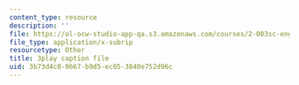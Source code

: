 ```yaml
---
content_type: resource
description: ''
file: https://ol-ocw-studio-app-qa.s3.amazonaws.com/courses/2-003sc-engineering-dynamics-fall-2011/3b73d4c00667b9d5ec053840e752d96c_1xJJu5p3dD0.srt
file_type: application/x-subrip
resourcetype: Other
title: 3play caption file
uid: 3b73d4c0-0667-b9d5-ec05-3840e752d96c
---
```


